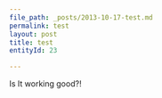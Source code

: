 ```yaml
---
file_path: _posts/2013-10-17-test.md
permalink: test
layout: post
title: test
entityId: 23

---
```

Is It working good?!